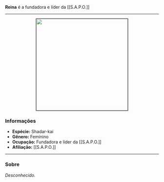 **Reina** é a fundadora e líder da [[S.A.P.O.]]

---

<div style="text-align: center;">
<img src="https://i.imgur.com/jF8hVIU.png" width="300" height="300" style="border: 1px solid black;">
</div>

### Informações

- **Espécie:** Shadar-kai
- **Gênero:** Feminino
- **Ocupação:** Fundadora e líder da [[S.A.P.O.]]
- **Afiliação:** [[S.A.P.O.]]

---

### Sobre

*Desconhecido.*


